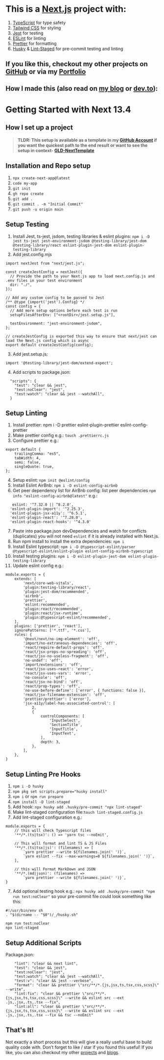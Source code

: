 # This is a [Next.js](https://nextjs.org/) project with:

1. [TypeScript](https://www.typescriptlang.org/docs/handbook/typescript-in-5-minutes.html) for type safety
2. [Tailwind CSS](https://tailwindcss.com/docs/installation) for styling
3. [Jest](https://jestjs.io/docs/getting-started) for testing
4. [ESLint](https://eslint.org/docs/latest/use/getting-started) for linting
5. [Prettier](https://prettier.io/docs/en/install.html) for formatting
6. [Husky](https://typicode.github.io/husky/getting-started.html) & [Lint-Staged](https://github.com/okonet/lint-staged) for pre-commit testing and linting

## If you like this, checkout my other projects on [GitHub](https://github.com/GLD5000) or via my [Portfolio](https://gld-portfolio.vercel.app/)

## How I made this (also read on [my blog](https://gld-dev-blog.vercel.app/blogpost/clky99brt0000mi0851uxf2dm) or [dev.to](https://dev.to/gld5000)):

# Getting Started with Next 13.4

## How I set up a project

> #### TLDR: This setup is available as a template in my [GitHub Account](https://github.com/GLD5000) if you want the quickest path to the end result or want to see the setup in context- [GLD-NextTemplate](https://github.com/GLD5000/GLD-NextTemplate)

## Installation and Repo setup

1. `npx create-next-app@latest`
2. `code my-app`
3. `git init`
4. `gh repo create`
5. `git add .`
6. `git commit . -m "Initial Commit"`
7. `git push -u origin main`

## Setup Testing

1. Install Jest, ts-jest, jsdom, testing libraries & eslint plugins: `npm i -D jest ts-jest jest-environment-jsdom @testing-library/jest-dom @testing-library/react eslint-plugin-jest-dom eslint-plugin-testing-library`
2. Add jest.config.mjs

```
import nextJest from "next/jest.js";

const createJestConfig = nextJest({
  // Provide the path to your Next.js app to load next.config.js and .env files in your test environment
  dir: "./",
});

// Add any custom config to be passed to Jest
/** @type {import('jest').Config} */
const config = {
  // Add more setup options before each test is run
  setupFilesAfterEnv: ["<rootDir>/jest.setup.js"],

  testEnvironment: "jest-environment-jsdom",
};

// createJestConfig is exported this way to ensure that next/jest can load the Next.js config which is async
export default createJestConfig(config);

```

3. Add jest.setup.js:

```
import '@testing-library/jest-dom/extend-expect';
```

4. Add scripts to package.json:

```
  "scripts": {
    "test": "clear && jest",
    "test:noClear": "jest",
    "test:watch": "clear && jest --watchAll",
  }
```

## Setup Linting

1. Install prettier: npm i -D prettier eslint-plugin-prettier eslint-config-prettier
2. Make prettier config e.g.: `touch .prettierrc.js`
3. Configure prettier e.g.:

```
export default {
    trailingComma: "es5",
    tabWidth: 4,
    semi: false,
    singleQuote: true,
};
```

4. Setup eslint: `npm init @eslint/config`
5. Install Eslint AirBnb: `npm i -D eslint-config-airbnb`
6. Get peer dependency list for AirBnb config: list peer dependencies `npm info "eslint-config-airbnb@latest"` e.g.:

```
   eslint: '^7.32.0 || ^8.2.0',
  'eslint-plugin-import': '^2.25.3',
  'eslint-plugin-jsx-a11y': '^6.5.1',
  'eslint-plugin-react': '^7.28.0',
  'eslint-plugin-react-hooks': '^4.3.0'
```

7. Paste into package.json devDependencies and watch for conflicts (duplicates) you will not need `eslint` if it is already installed with Next.js.
8. Run npm install to install the extra dependencies: `npm i`
9. Install Eslint typescript: `npm i -D @typescript-eslint/parser @typescript-eslint/eslint-plugin eslint-config-airbnb-typescript`
10. Install testing plugins: `npm i -D eslint-plugin-jest-dom eslint-plugin-testing-library`
11. Update eslint config e.g.:

```
module.exports = {
    extends: [
        'next/core-web-vitals',
        'plugin:testing-library/react',
        'plugin:jest-dom/recommended',
        'airbnb',
        'prettier',
        'eslint:recommended',
        'plugin:react/recommended',
        'plugin:react/jsx-runtime',
        'plugin:@typescript-eslint/recommended',
    ],
    plugins: ['prettier', 'react'],
    ignorePatterns: ['*.ttf', '*.css'],
    rules: {
        '@next/next/no-img-element': 'off',
        'import/no-extraneous-dependencies': 'off',
        'react/require-default-props': 'off',
        'react/jsx-props-no-spreading': 'off',
        'react/jsx-no-useless-fragment': 'off',
        'no-undef': 'off',
        'import/extensions': 'off',
        'react/jsx-uses-react': 'error',
        'react/jsx-uses-vars': 'error',
        'no-console': 'off',
        'react/jsx-no-bind': 'off',
        'react/prop-types': 'off',
        'no-use-before-define': ['error', { functions: false }],
        'react/jsx-filename-extension': 'off',
        'prettier/prettier': ['error'],
        'jsx-a11y/label-has-associated-control': [
            2,
            {
                controlComponents: [
                    'InputSelect',
                    'SectionTitle',
                    'InputTitle',
                    'InputText',
                ],
                depth: 3,
            },
        ],
    },
}

```

## Setup Linting Pre Hooks

1. `npm i -D husky`
2. `npm pkg set scripts.prepare="husky install"`
3. `npm i` or `npm run prepare`
4. `npm install -D lint-staged`
5. Add hook: `npx husky add .husky/pre-commit "npx lint-staged"`
6. Make lint-staged configuration file:`touch lint-staged.config.js`
7. Add lint-staged configuration e.g.:

```
module.exports = {
    // this will check Typescript files
    '**/*.(ts|tsx)': () => 'yarn tsc --noEmit',

    // This will format and lint TS & JS Files
    '**/*.(ts|tsx|js)': (filenames) => [
        `yarn prettier --write ${filenames.join(' ')}`,
        `yarn eslint --fix --max-warnings=0 ${filenames.join(' ')}`,
    ],

    // this will Format MarkDown and JSON
    '**/*.(md|json)': (filenames) =>
        `yarn prettier --write ${filenames.join(' ')}`,
}
```

7. Add optional testing hook e.g.: `npx husky add .husky/pre-commit "npm run test:noClear"` so your pre-commit file could look something like this:

```
#!/usr/bin/env sh
. "$(dirname -- "$0")/_/husky.sh"

npm run test:noClear
npx lint-staged

```

## Setup Additional Scripts

Package.json:

```
    "lint": "clear && next lint",
    "test": "clear && jest",
    "test:noClear": "jest",
    "test:watch": "clear && jest --watchAll",
    "test:v": "clear && jest --verbose",
    "format": "clear && prettier \"src/**/*.{js,jsx,ts,tsx,css,scss}\" --write",
    "lint:fix": "clear && prettier \"src/**/*.{js,jsx,ts,tsx,css,scss}\" --write && eslint src --ext .js,.jsx,.ts,.tsx --fix",
    "lint:all": "clear && prettier \"src/**/*.{js,jsx,ts,tsx,css,scss}\" --write && eslint src --ext .js,.jsx,.ts,.tsx --fix && tsc --noEmit"
```

## That's It!

Not exactly a short process but this will give a really useful base to build quality code with. Don't forget to like / star if you found this useful! If you like, you can also checkout my other [projects](https://github.com/GLD5000) and [blogs](https://dev.to/gld5000).
